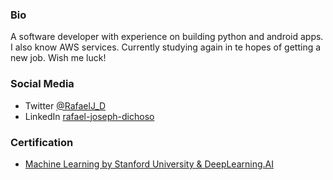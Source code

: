 ### Bio

A software developer with experience on building python and android apps. I also know AWS services. Currently studying again in te hopes of getting a new job. Wish me luck!



### Social Media


- Twitter [@RafaelJ_D](https://twitter.com/RafaelJ_D)
- LinkedIn [rafael-joseph-dichoso](https://www.linkedin.com/in/rafael-joseph-dichoso/)



### Certification

- [Machine Learning by Stanford University & DeepLearning.AI](https://coursera.org/share/7785033a7b95154a9e08a27e4b42752c)
